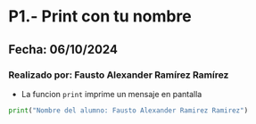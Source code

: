 # P1.- Print con tu nombre
## Fecha: 06/10/2024
### Realizado por: Fausto Alexander Ramírez Ramírez

- La funcion `print` imprime un mensaje en pantalla 
``` python
print("Nombre del alumno: Fausto Alexander Ramirez Ramirez") 
```
